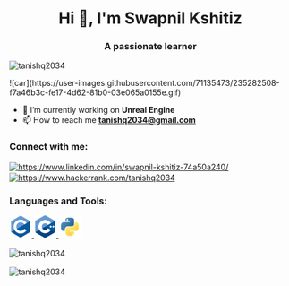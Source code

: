 <h1 align="center">Hi 👋, I'm Swapnil Kshitiz</h1>
<h3 align="center">A passionate learner</h3>
<p align="left"> <img src="https://komarev.com/ghpvc/?username=tanishq2034&label=Profile%20views&color=0e75b6&style=flat" alt="tanishq2034" /> 
</p>
![car](https://user-images.githubusercontent.com/71135473/235282508-f7a46b3c-fe17-4d62-81b0-03e065a0155e.gif)


- 🔭 I’m currently working on **Unreal Engine**
- 📫 How to reach me **tanishq2034@gmail.com**
<h3 align="left">Connect with me:</h3>
<p align="left">
<a href="https://linkedin.com/in/https://www.linkedin.com/in/swapnil-kshitiz-74a50a240/" target="blank"><img align="center" src="https://raw.githubusercontent.com/rahuldkjain/github-profile-readme-generator/master/src/images/icons/Social/linked-in-alt.svg" alt="https://www.linkedin.com/in/swapnil-kshitiz-74a50a240/" height="30" width="40" /></a>
<a href="https://www.hackerrank.com/https://www.hackerrank.com/tanishq2034" target="blank"><img align="center" src="https://raw.githubusercontent.com/rahuldkjain/github-profile-readme-generator/master/src/images/icons/Social/hackerrank.svg" alt="https://www.hackerrank.com/tanishq2034" height="30" width="40" /></a>
</p>

<h3 align="left">Languages and Tools:</h3>
<p align="left"> <a href="https://www.cprogramming.com/" target="_blank" rel="noreferrer"> <img src="https://raw.githubusercontent.com/devicons/devicon/master/icons/c/c-original.svg" alt="c" width="40" height="40"/> </a> <a href="https://www.w3schools.com/cpp/" target="_blank" rel="noreferrer"> <img src="https://raw.githubusercontent.com/devicons/devicon/master/icons/cplusplus/cplusplus-original.svg" alt="cplusplus" width="40" height="40"/> </a> <a href="https://www.python.org" target="_blank" rel="noreferrer"> <img src="https://raw.githubusercontent.com/devicons/devicon/master/icons/python/python-original.svg" alt="python" width="40" height="40"/> </a> </p>

<p><img align="center" src="https://github-readme-stats.vercel.app/api/top-langs?username=tanishq2034&show_icons=true&locale=en&layout=compact" alt="tanishq2034" /></p>

<p><img align="center" src="https://github-readme-streak-stats.herokuapp.com/?user=tanishq2034&" alt="tanishq2034" /></p>

